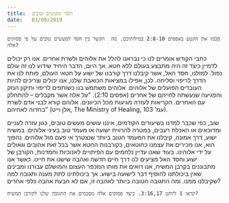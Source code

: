 ```yaml
---
title:  חסד ומעשים טובים
date:   03/09/2019
---
```


`סכמו את הקטע באפסים 2:8-10 במילותיכם. מה  הקשר בין חסד למעשים טובים על פי פסוקים אלה?`

כתבי הקודש אומרים לנו כי נבראנו להלל את אלוהים ולשרת אחרים. אנו רק יכולים לדמיין כיצד זה היה מתבצע בעולם ללא חטא. אך היום, הדבר היחיד שידוע לנו זה עולם נפול.  למזלנו, חסד האל, אשר קיבלנו דרך קורבנו של ישוע על חטאי העולם, פותח לנו את הדרך לריפוי וסליחה. לכן, אפילו במציאות הכואבת שלנו, אנו יכולים וצריכים להיות העובדים הפועלים של אלוהים. אלוהים משתמש בנו כשותפים לריפוי ותיקון הנזק והפגיעה שנעשתה לחייהם של אחרים (אפסים 2:10). "על אלה אשר מקבלים – להתחלק עם האחרים. הקריאות לעזרה מגיעות מכל הכיוונים. אלוהם קורא לבני אדם לשרת בחדוה לאחיהם" (אלן וייט, The Ministry of Healing, עמ’ 103).

שוב, כפי שכבר למדנו בשיעורים הקודמים, איננו עושים מעשים טובים, כגון עזרה לעניים ומדוכאים או האכלת רעבים, במטרה להרוויח ישועה או מעמד טוב בעיני אלוהים. במשיח ישוע, דרך אמונה, קיבלנו את המעמד הטוב ביותר שנצטרך אי פעם מול אלוהים. נהפוך הוא, אנו מכירים את עצמנו כחוטאים, כקורבנות החטא אשר בכל זאת אהובים וגאולים על ידי אלוהינו. בעוד שאנו עדיין נלחמים עם הפיתויים לאנוכיות וחמדנות, הקורבן של ישוע וחסד האל מציעים לנו דרך חיים חדשה ואהבה שישנו את חיינו. כאשר אנו מתבוננים בקרבן המשיח, אנו רואים את מותו המכפר העצום והמושלם עבורנו ומבינים שאין ביכולתנו להוסיף דבר לישועה בישוע. אך ביכולתינו לתת מענה ותגובה למה שקיבלנו ממנו. ומה התגובה הטובה ביותר לאהבה זו, אם לא הבעת אהבה כלפי אחרים?

`קראו 1 ליוחנן 3:16,17. כיצד פסוקים אלה מסכמים את התגובה שלנו לקורבן המשיח?`